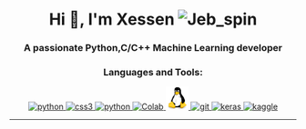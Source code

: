 <h1 align="center">Hi 👋, I'm Xessen <img src="https://emoji.gg/assets/emoji/4495-jeb-spin.gif" width="32px" height="32px" alt="Jeb_spin"></h1>
<h3 align="center">A passionate Python,C/C++ Machine Learning developer</h3>


  
</div>

<h3 align="center">Languages and Tools:</h3>

<p align="center"> 
  <a href="https://www.python.org" target="_blank"> 
    <img src="https://raw.githubusercontent.com/jmnote/z-icons/master/svg/python.svg" alt="python" width="40" height="40"/> 
  </a>
  <a href="https://en.wikipedia.org/wiki/C_(programming_language)" target="_blank"> 
    <img src="https://raw.githubusercontent.com/jmnote/z-icons/master/svg/c.svg" alt="css3" width="40" height="40"/> 
  </a> 
  <a href="https://en.wikipedia.org/wiki/C++" target="_blank"> 
    <img src="https://raw.githubusercontent.com/jmnote/z-icons/master/svg/cpp.svg" alt="python" width="40" height="40"/> 
  </a>  
  <a href="https://colab.research.google.com/notebooks/welcome.ipynb?hl=en" target="_blank"> 
    <img src="https://raw.githubusercontent.com/simple-icons/simple-icons/3fdcb11536ef0356f3f84594fbee835531bcd05b/icons/googlecolab.svg" alt="Colab" width="40" height="40"/> 
  </a> 
  <a href="https://www.linux.org/" target="_blank"> 
    <img src="https://raw.githubusercontent.com/devicons/devicon/master/icons/linux/linux-original.svg" alt="linux" width="40" height="40"/> 
  </a> 
  <a href="https://git-scm.com/" target="_blank"> 
    <img src="https://www.vectorlogo.zone/logos/git-scm/git-scm-icon.svg" alt="git" width="40" height="40"/> 
  </a> 
  <a href="https://keras.io" target="_blank"> 
    <img src="https://raw.githubusercontent.com/simple-icons/simple-icons/3fdcb11536ef0356f3f84594fbee835531bcd05b/icons/keras.svg" alt="keras" width="40" height="40"/> 
  </a>
  <a href="https://www.kaggle.com" target="_blank"> 
    <img src="https://raw.githubusercontent.com/simple-icons/simple-icons/3fdcb11536ef0356f3f84594fbee835531bcd05b/icons/kaggle.svg" alt="kaggle" width="40" height="40"/> 
  </a>
</p>


------
